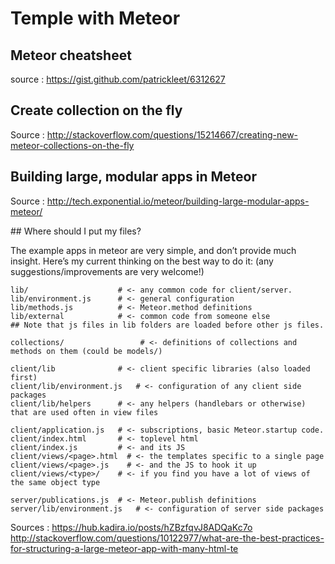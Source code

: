 # Temple with Meteor

## Meteor cheatsheet

source : https://gist.github.com/patrickleet/6312627

## Create collection on the fly

Source : http://stackoverflow.com/questions/15214667/creating-new-meteor-collections-on-the-fly

## Building large, modular apps in Meteor

Source : http://tech.exponential.io/meteor/building-large-modular-apps-meteor/

## Where should I put my files?

The example apps in meteor are very simple, and don’t provide much insight.
Here’s my current thinking on the best way to do it: (any suggestions/improvements are very welcome!)

```
lib/                    # <- any common code for client/server.
lib/environment.js      # <- general configuration
lib/methods.js          # <- Meteor.method definitions
lib/external            # <- common code from someone else
## Note that js files in lib folders are loaded before other js files.

collections/                 # <- definitions of collections and methods on them (could be models/)

client/lib              # <- client specific libraries (also loaded first)
client/lib/environment.js   # <- configuration of any client side packages
client/lib/helpers      # <- any helpers (handlebars or otherwise) that are used often in view files

client/application.js   # <- subscriptions, basic Meteor.startup code.
client/index.html       # <- toplevel html
client/index.js         # <- and its JS
client/views/<page>.html  # <- the templates specific to a single page
client/views/<page>.js    # <- and the JS to hook it up
client/views/<type>/    # <- if you find you have a lot of views of the same object type

server/publications.js  # <- Meteor.publish definitions
server/lib/environment.js   # <- configuration of server side packages
```

Sources : https://hub.kadira.io/posts/hZBzfqvJ8ADQaKc7o
http://stackoverflow.com/questions/10122977/what-are-the-best-practices-for-structuring-a-large-meteor-app-with-many-html-te
